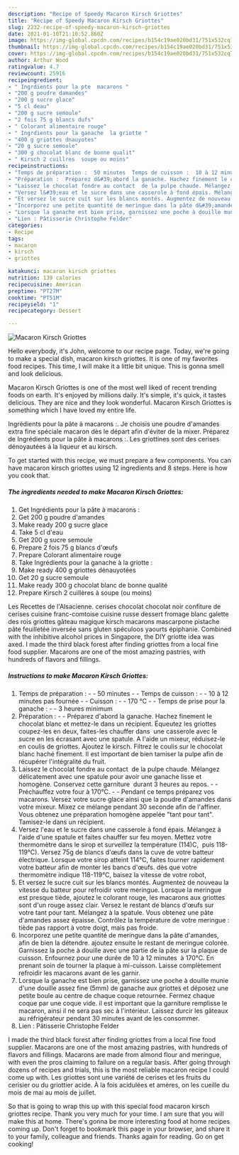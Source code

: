 ```yaml
---
description: "Recipe of Speedy Macaron Kirsch Griottes"
title: "Recipe of Speedy Macaron Kirsch Griottes"
slug: 2232-recipe-of-speedy-macaron-kirsch-griottes
date: 2021-01-10T21:10:52.860Z
image: https://img-global.cpcdn.com/recipes/b154c19ae020bd31/751x532cq70/macaron-kirsch-griottes-photo-principale-de-la-recette.jpg
thumbnail: https://img-global.cpcdn.com/recipes/b154c19ae020bd31/751x532cq70/macaron-kirsch-griottes-photo-principale-de-la-recette.jpg
cover: https://img-global.cpcdn.com/recipes/b154c19ae020bd31/751x532cq70/macaron-kirsch-griottes-photo-principale-de-la-recette.jpg
author: Arthur Wood
ratingvalue: 4.7
reviewcount: 25916
recipeingredient:
- " Ingrdients pour la pte  macarons "
- "200 g poudre damandes"
- "200 g sucre glace"
- "5 cl deau"
- "200 g sucre semoule"
- "2 fois 75 g blancs dufs"
- " Colorant alimentaire rouge"
- " Ingrdients pour la ganache  la griotte "
- "400 g griottes dnauyotes"
- "20 g sucre semoule"
- "300 g chocolat blanc de bonne qualit"
- " Kirsch 2 cuillres  soupe ou moins"
recipeinstructions:
- "Temps de préparation :  50 minutes  Temps de cuisson :  10 à 12 minutes pas fournée  Cuisson :  170 °C  Temps de prise pour la ganache :  3 heures minimum"
- "Préparation :  Préparez d&#39;abord la ganache. Hachez finement le chocolat blanc et mettez-le dans un récipient. Équeutez les griottes  coupez-les en deux, faites-les chauffer dans  une casserole avec le sucre en les écrasant avec une spatule. A l&#39;aide un mixeur, réduisez-le en coulis de griottes. Ajoutez le kirsch. Filtrez le coulis sur le chocolat blanc haché finement. Il est important de bien tamiser la pulpe afin de récupérer l&#39;intégralité du fruit."
- "Laissez le chocolat fondre au contact  de la pulpe chaude. Mélangez délicatement avec une spatule pour avoir une ganache lisse et homogène. Conservez cette garniture  durant 3 heures au repos.  Préchauffez votre four à 170°C.  Pendant ce temps préparez vos macarons. Versez votre sucre glace ainsi que la poudre d&#39;amandes dans votre mixeur. Mixez ce mélange pendant 30 seconde afin de l&#39;affiner. Vous obtenez une préparation homogène appelée &#34;tant pour tant&#34;. Tamisez-le dans un récipient."
- "Versez l&#39;eau et le sucre dans une casserole à fond épais. Mélangez à l&#39;aide d&#39;une spatule et faites chauffer sur feu moyen. Mettez votre thermomètre dans le sirop et surveillez la température (114)C,  puis 118-119°C). Versez 75g de blancs d&#39;œufs dans la cuve de votre batteur électrique. Lorsque votre sirop atteint 114°C, faites tourner rapidement votre batteur afin de monter les bancs d&#39;œufs. dès que votre thermomètre indique 118-119°C, baisez la vitesse de votre robot,"
- "Et versez le sucre cuit sur les blancs montés. Augmentez de nouveau la vitesse du batteur pour refroidir votre meringue. Lorsque la meringue est presque tiède, ajoutez le colorant rouge, les macarons aux griottes sont d&#39;un rouge assez clair. Versez le restant de blancs d&#39;œufs sur votre tant pour tant. Mélangez à la spatule. Vous obtenez une pâte d&#39;amandes assez épaisse. Contrôlez la température de votre meringue : tiède pas rapport à votre doigt, mais pas froide."
- "Incorporez une petite quantité de meringue dans la pâte d&#39;amandes, afin de bien la détendre. ajoutez ensuite le restant de meringue colorée. Garnissez la poche à douille avec une partie de la pâte sur la plaque de cuisson. Enfournez pour une durée de 10 à 12 minutes  à 170°C. En prenant soin de tourner la plaque à mi-cuisson. Laisse complètement refroidir les macarons avant de les garnir."
- "Lorsque la ganache est bien prise, garnissez une poche à douille munie d&#39;une douille assez fine (5mm) de ganache aux griottes et déposez une petite boule au centre de chaque coque retournée. Fermez chaque coque par une coque vide. il est important que la garniture remplisse le macaron, ainsi il ne sera pas sec à l&#39;intérieur. Laissez durcir les gâteaux au réfrigérateur pendant 30 minutes avant de les consommer."
- "Lien : Pâtisserie Christophe Felder"
categories:
- Recipe
tags:
- macaron
- kirsch
- griottes

katakunci: macaron kirsch griottes 
nutrition: 139 calories
recipecuisine: American
preptime: "PT27M"
cooktime: "PT51M"
recipeyield: "1"
recipecategory: Dessert

---
```



![Macaron Kirsch Griottes](https://img-global.cpcdn.com/recipes/b154c19ae020bd31/751x532cq70/macaron-kirsch-griottes-photo-principale-de-la-recette.jpg)

Hello everybody, it's John, welcome to our recipe page. Today, we're going to make a special dish, macaron kirsch griottes. It is one of my favorites food recipes. This time, I will make it a little bit unique. This is gonna smell and look delicious.

Macaron Kirsch Griottes is one of the most well liked of recent trending foods on earth. It's enjoyed by millions daily. It's simple, it's quick, it tastes delicious. They are nice and they look wonderful. Macaron Kirsch Griottes is something which I have loved my entire life.

Ingrédients pour la pâte à macarons :. Je choisis une poudre d&#39;amandes extra fine spéciale macaron dès le départ afin d&#39;éviter de la mixer. Préparez de Ingrédients pour la pâte à macarons :. Les griottines sont des cerises dénoyautées à la liqueur et au kirsch.


To get started with this recipe, we must prepare a few components. You can have macaron kirsch griottes using 12 ingredients and 8 steps. Here is how you cook that.

<!--inarticleads1-->

##### The ingredients needed to make Macaron Kirsch Griottes:

1. Get  Ingrédients pour la pâte à macarons :
1. Get 200 g poudre d&#39;amandes
1. Make ready 200 g sucre glace
1. Take 5 cl d&#39;eau
1. Get 200 g sucre semoule
1. Prepare 2 fois 75 g blancs d&#39;œufs
1. Prepare  Colorant alimentaire rouge
1. Take  Ingrédients pour la ganache à la griotte :
1. Make ready 400 g griottes dénauyotées
1. Get 20 g sucre semoule
1. Make ready 300 g chocolat blanc de bonne qualité
1. Prepare  Kirsch 2 cuillères à soupe (ou moins)


Les Recettes de l&#39;Alsacienne. cerises chocolat chocolat noir confiture de cerises cuisine franc-comtoise cuisine russe dessert fromage blanc galette des rois griottes gâteau magique kirsch macarons mascarpone pistache pâte feuilletée inversée sans gluten spéculoos yaourts épiphanie. Combined with the inhibitive alcohol prices in Singapore, the DIY griotte idea was axed. I made the third black forest after finding griottes from a local fine food supplier. Macarons are one of the most amazing pastries, with hundreds of flavors and fillings. 

<!--inarticleads2-->

##### Instructions to make Macaron Kirsch Griottes:

1. Temps de préparation : -  - 50 minutes -  - Temps de cuisson : -  - 10 à 12 minutes pas fournée -  - Cuisson : -  - 170 °C -  - Temps de prise pour la ganache : -  - 3 heures minimum
1. Préparation : -  - Préparez d&#39;abord la ganache. Hachez finement le chocolat blanc et mettez-le dans un récipient. Équeutez les griottes  coupez-les en deux, faites-les chauffer dans  une casserole avec le sucre en les écrasant avec une spatule. A l&#39;aide un mixeur, réduisez-le en coulis de griottes. Ajoutez le kirsch. Filtrez le coulis sur le chocolat blanc haché finement. Il est important de bien tamiser la pulpe afin de récupérer l&#39;intégralité du fruit.
1. Laissez le chocolat fondre au contact  de la pulpe chaude. Mélangez délicatement avec une spatule pour avoir une ganache lisse et homogène. Conservez cette garniture  durant 3 heures au repos. -  - Préchauffez votre four à 170°C. -  - Pendant ce temps préparez vos macarons. Versez votre sucre glace ainsi que la poudre d&#39;amandes dans votre mixeur. Mixez ce mélange pendant 30 seconde afin de l&#39;affiner. Vous obtenez une préparation homogène appelée &#34;tant pour tant&#34;. Tamisez-le dans un récipient.
1. Versez l&#39;eau et le sucre dans une casserole à fond épais. Mélangez à l&#39;aide d&#39;une spatule et faites chauffer sur feu moyen. Mettez votre thermomètre dans le sirop et surveillez la température (114)C,  puis 118-119°C). Versez 75g de blancs d&#39;œufs dans la cuve de votre batteur électrique. Lorsque votre sirop atteint 114°C, faites tourner rapidement votre batteur afin de monter les bancs d&#39;œufs. dès que votre thermomètre indique 118-119°C, baisez la vitesse de votre robot,
1. Et versez le sucre cuit sur les blancs montés. Augmentez de nouveau la vitesse du batteur pour refroidir votre meringue. Lorsque la meringue est presque tiède, ajoutez le colorant rouge, les macarons aux griottes sont d&#39;un rouge assez clair. Versez le restant de blancs d&#39;œufs sur votre tant pour tant. Mélangez à la spatule. Vous obtenez une pâte d&#39;amandes assez épaisse. Contrôlez la température de votre meringue : tiède pas rapport à votre doigt, mais pas froide.
1. Incorporez une petite quantité de meringue dans la pâte d&#39;amandes, afin de bien la détendre. ajoutez ensuite le restant de meringue colorée. Garnissez la poche à douille avec une partie de la pâte sur la plaque de cuisson. Enfournez pour une durée de 10 à 12 minutes  à 170°C. En prenant soin de tourner la plaque à mi-cuisson. Laisse complètement refroidir les macarons avant de les garnir.
1. Lorsque la ganache est bien prise, garnissez une poche à douille munie d&#39;une douille assez fine (5mm) de ganache aux griottes et déposez une petite boule au centre de chaque coque retournée. Fermez chaque coque par une coque vide. il est important que la garniture remplisse le macaron, ainsi il ne sera pas sec à l&#39;intérieur. Laissez durcir les gâteaux au réfrigérateur pendant 30 minutes avant de les consommer.
1. Lien : Pâtisserie Christophe Felder


I made the third black forest after finding griottes from a local fine food supplier. Macarons are one of the most amazing pastries, with hundreds of flavors and fillings. Macarons are made from almond flour and meringue, with even the pros claiming to failure on a regular basis. After going through dozens of recipes and trials, this is the most reliable macaron recipe I could come up with. Les griottes sont une variété de cerises et les fruits du cerisier ou du griottier acide. À la fois acidulées et amères, on les cueille du mois de mai au mois de juillet. 

So that is going to wrap this up with this special food macaron kirsch griottes recipe. Thank you very much for your time. I am sure that you will make this at home. There's gonna be more interesting food at home recipes coming up. Don't forget to bookmark this page in your browser, and share it to your family, colleague and friends. Thanks again for reading. Go on get cooking!
